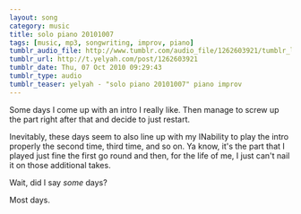 ```yaml
---
layout: song
category: music
title: solo piano 20101007
tags: [music, mp3, songwriting, improv, piano]
tumblr_audio_file: http://www.tumblr.com/audio_file/1262603921/tumblr_l9xc9j5viB1qzo4ep
tumblr_url: http://t.yelyah.com/post/1262603921
tumblr_date: Thu, 07 Oct 2010 09:29:43
tumblr_type: audio
tumblr_teaser: yelyah - "solo piano 20101007" piano improv
---
```

Some days I come up with an intro I really like. Then manage to screw up the part right after that and decide to just restart.

Inevitably, these days seem to also line up with my INability to play the intro properly the second time, third time, and so on. Ya know, it's the part that I played just fine the first go round and then, for the life of me, I just can't nail it on those additional takes.

Wait, did I say *some* days?

Most days.
